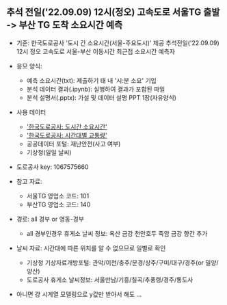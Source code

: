 ## 추석 전일('22.09.09) 12시(정오) 고속도로 서울TG 출발 -> 부산 TG 도착 소요시간 예측

- 기준: 한국도로공사 '도시 간 소요시간(서울-주요도시)' 제공 추석전일('22.09.09) 12시 정오 고속도로 서울-부산 이동시간 최근접 소요시간 예측자

- 응모 양식:
    - 예측 소요시간(txt): 제출하기 태 내 '시:분 소요' 기입
    - 분석 데이터 결과(.ipynb): 실행하여 결과가 포함된 파일
    - 분석 설명서(.pptx): 가설 및 데이터 설명 PPT 1장(자유양식)

- 사용 데이터
    - ['한국도로공사: 도시간 소요시간'](http://data.ex.co.kr/openapi/basicinfo/openApiInfoM?apiId=0153&pn=-1)
    - ['한국도로공사: 시간대별 교통량'](data.ex.co.kr/openapi/basicinfo/openApiInfoM?apiId=0154&serviceType=OPENAPI&keyWord=&searchDayFrom=2014.12.01&searchDayTo=2022.08.29&CATEGORY=&GROUP_TR=)
    - 공공데이터 포털: 재난안전(사고 여부)
    - 기상청(일일 날씨)

- 도로공사 key: 1067575660

- 참고 자료:
    - 서울TG 영업소 코드: 101
    - 부산TG 영업소 코드: 140

- 경로: all 경부 or 영동-경부
    - all 경부인경우 휴게소 날씨 정보: 옥산 금강 천안호두 죽암 금강 향간 추가

- 날씨 자료: 시간대에 따른 위치를 알 수 없으므로 일별로 확인
    - 기상청 기상자료개방포털: 관악/이천/충주/문경/상주/구미/대구/경주(or 밀양/양산)
    - 도로공사 휴게소 날씨정보: 서울만남/기흥/칠곡/추풍령/경주/통도사

- 아니면 걍 시계열 모델링으로 y값만 받아서 해도 ...